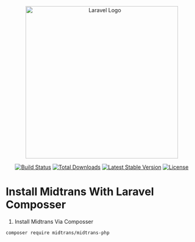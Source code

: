 <p align="center"><a href="https://laravel.com" target="_blank"><img src="https://fyh6jk7zypag.cdn.shift8web.com/wp-content/uploads/2020/05/Midtrans-696x385.jpg" width="400" alt="Laravel Logo"></a></p>

<p align="center">
<a href="https://github.com/laravel/framework/actions"><img src="https://github.com/laravel/framework/workflows/tests/badge.svg" alt="Build Status"></a>
<a href="https://packagist.org/packages/laravel/framework"><img src="https://img.shields.io/packagist/dt/laravel/framework" alt="Total Downloads"></a>
<a href="https://packagist.org/packages/laravel/framework"><img src="https://img.shields.io/packagist/v/laravel/framework" alt="Latest Stable Version"></a>
<a href="https://packagist.org/packages/laravel/framework"><img src="https://img.shields.io/packagist/l/laravel/framework" alt="License"></a>
</p>


# Install Midtrans With Laravel Composser

1. Install Midtrans Via Composser

```bash
composer require midtrans/midtrans-php
